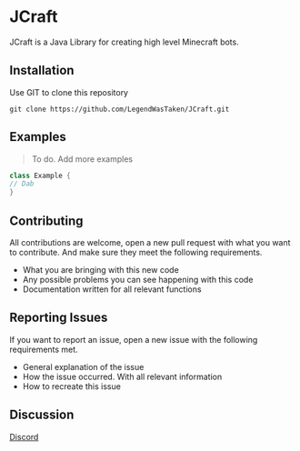 # JCraft

JCraft is a Java Library for creating high level Minecraft bots.

## Installation

Use GIT to clone this repository 

```git
git clone https://github.com/LegendWasTaken/JCraft.git
```

## Examples

> To do. Add more examples

```java
class Example {
// Dab
}
```

## Contributing
All contributions are welcome, open a new pull request with what you want to contribute. And make sure they meet the following requirements.
* What you are bringing with this new code
* Any possible problems you can see happening with this code
* Documentation written for all relevant functions

## Reporting Issues
If you want to report an issue, open a new issue with the following requirements met.
* General explanation of the issue
* How the issue occurred. With all relevant information
* How to recreate this issue

## Discussion 
[Discord](https://discord.gg/FxPDdcj)
